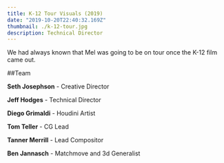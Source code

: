```yaml
---
title: K-12 Tour Visuals (2019)
date: "2019-10-20T22:40:32.169Z"
thumbnail: ./k-12-tour.jpg
description: Technical Director
---
```


We had always known that Mel was going to be on tour once the K-12 film came out.

##Team

**Seth Josephson** - Creative Director

**Jeff Hodges** - Technical Director

**Diego Grimaldi** - Houdini Artist

**Tom Teller** - CG Lead

**Tanner Merrill** - Lead Compositor

**Ben Jannasch** - Matchmove and 3d Generalist
